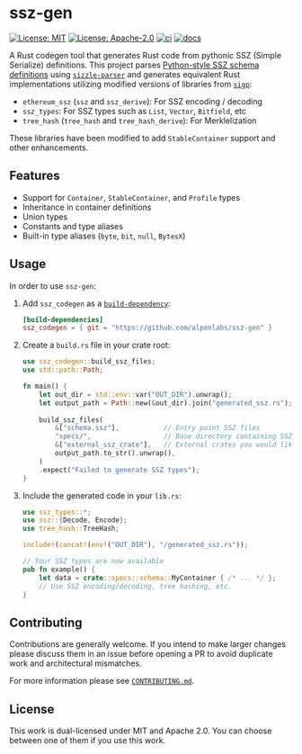 # ssz-gen

[![License: MIT](https://img.shields.io/badge/License-MIT-blue.svg)](https://opensource.org/licenses/MIT)
[![License: Apache-2.0](https://img.shields.io/badge/License-Apache-blue.svg)](https://opensource.org/licenses/apache-2-0)
[![ci](https://github.com/alpenlabs/ssz-gen/actions/workflows/lint.yml/badge.svg?event=push)](https://github.com/alpenlabs/ssz-gen/actions)
[![docs](https://img.shields.io/badge/docs-docs.rs-orange)](https://docs.rs/ssz-gen)

A Rust codegen tool that generates Rust code from pythonic SSZ (Simple Serialize) definitions.
This project parses [Python-style SSZ schema definitions](https://ethereum.org/en/developers/docs/data-structures-and-encoding/ssz/)
using [`sizzle-parser`](https://codeberg.org/treyd/sizzle-parser/)
and generates equivalent Rust implementations utilizing modified versions of libraries from
[`sigp`](https://github.com/sigp):

- `ethereum_ssz` (`ssz` and `ssz_derive`): For SSZ encoding / decoding
- `ssz_types`: For SSZ types such as `List`, `Vector`, `Bitfield`, etc
- `tree_hash` (`tree_hash` and `tree_hash_derive`): For Merklelization

These libraries have been modified to add `StableContainer` support and other enhancements.

## Features

- Support for `Container`, `StableContainer`, and `Profile` types
- Inheritance in container definitions
- Union types
- Constants and type aliases
- Built-in type aliases (`byte`, `bit`, `null`, `BytesX`)

## Usage

In order to use `ssz-gen`:

1. Add `ssz_codegen` as a [`build-dependency`](https://doc.rust-lang.org/cargo/reference/specifying-dependencies.html#build-dependencies):

   ```toml
   [build-dependencies]
   ssz_codegen = { git = "https://github.com/alpenlabs/ssz-gen" }
   ```

1. Create a `build.rs` file in your crate root:

    ```rust
    use ssz_codegen::build_ssz_files;
    use std::path::Path;
    
    fn main() {
        let out_dir = std::env::var("OUT_DIR").unwrap();
        let output_path = Path::new(&out_dir).join("generated_ssz.rs");
        
        build_ssz_files(
            &["schema.ssz"],           // Entry point SSZ files
            "specs/",                  // Base directory containing SSZ files
            &["external_ssz_crate"],   // External crates you would like to import and use in your SSZ schemas
            output_path.to_str().unwrap(),
        )
        .expect("Failed to generate SSZ types");
    }
    ```

1. Include the generated code in your `lib.rs`:

    ```rust
    use ssz_types::*;
    use ssz::{Decode, Encode};
    use tree_hash::TreeHash;
    
    include!(concat!(env!("OUT_DIR"), "/generated_ssz.rs"));
    
    // Your SSZ types are now available
    pub fn example() {
        let data = crate::specs::schema::MyContainer { /* ... */ };
        // Use SSZ encoding/decoding, tree hashing, etc.
    }
    ```

## Contributing

Contributions are generally welcome.
If you intend to make larger changes please discuss them in an issue
before opening a PR to avoid duplicate work and architectural mismatches.

For more information please see [`CONTRIBUTING.md`](/CONTRIBUTING.md).

## License

This work is dual-licensed under MIT and Apache 2.0.
You can choose between one of them if you use this work.
